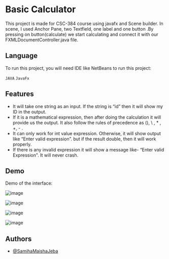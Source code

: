 
# Basic Calculator

This project is made for CSC-384 course using javafx and Scene builder. In scene, I used Anchor Pane, two Textfield, one label and one button .By pressing on button(calculate) we start calculating and connect it with our FXMLDocumentController.java file.




## Language

To run this project, you will need IDE like NetBeans to run this project:

`JAVA`
`JavaFx`




## Features

- It will take one string as an input. If the string is “id” then it will show my ID in the output.
- If it is a mathematical expression, then after doing the calculation it will provide us the output. It also follow the rules of precedence as (), \ , * , +, - .
- It can only work for int value expression. Otherwise, it will show output like “Enter valid expression”. but if the result double, then it will work properly.
- If there is any invalid expression it will show a message like- “Enter valid Expression". It will never crash.


## Demo
Demo of the interface: 

![image](https://github.com/SamihaMaishaJeba/Basic_Calculator/assets/84809778/1884eeff-a84f-4134-9c09-921d46f147f3)

![image](https://github.com/SamihaMaishaJeba/Basic_Calculator/assets/84809778/ce9d29ac-c868-4639-b7ef-1dbd225bcdfd)

![image](https://github.com/SamihaMaishaJeba/Basic_Calculator/assets/84809778/00368ea2-a482-4ed7-9309-73379f249313)

![image](https://github.com/SamihaMaishaJeba/Basic_Calculator/assets/84809778/9a37e6ce-006e-4121-afd6-063840e14123)


## Authors

- [@SamihaMaishaJeba](https://github.com/SamihaMaishaJeba)


